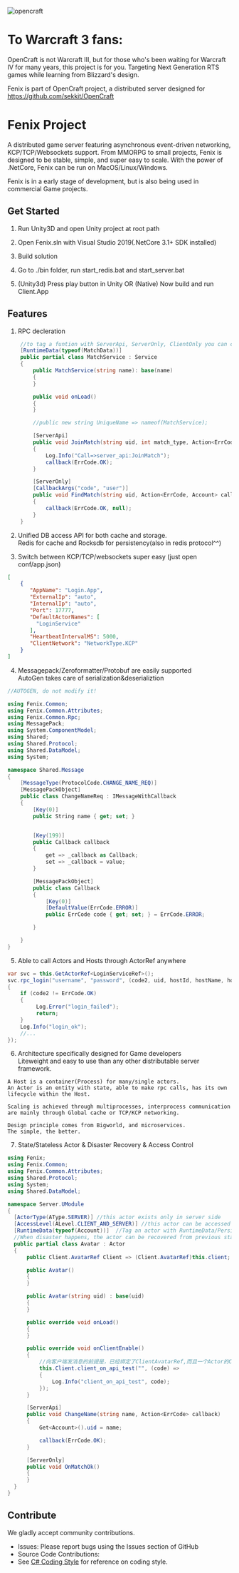
![opencraft](https://user-images.githubusercontent.com/25851211/88820973-97f71800-d1f4-11ea-93cc-7be9bad7d147.png)

   
# To Warcraft 3 fans:
OpenCraft is not Warcraft III, but for those who's been waiting for Warcraft IV for many years,
this project is for you. Targeting Next Generation RTS games while learning from Blizzard's design.

Fenix is part of OpenCraft project, a distributed server designed for https://github.com/sekkit/OpenCraft


# Fenix Project
 
A distributed game server featuring asynchronous event-driven networking, KCP/TCP/Websockets support.
From MMORPG to small projects, Fenix is designed to be stable, simple, and super easy to scale.
With the power of .NetCore, Fenix can be run on MacOS/Linux/Windows.

Fenix is in a early stage of development, but is also being used in commercial Game projects.


## Get Started

1. Run Unity3D and open Unity project at root path

2. Open Fenix.sln with Visual Studio 2019(.NetCore 3.1+ SDK installed)

3. Build solution

3. Go to ./bin folder, run start_redis.bat and start_server.bat

4. (Unity3d) Press play button in Unity OR (Native) Now build and run Client.App 

## Features

1. RPC decleration

```csharp
    //to tag a funtion with ServerApi, ServerOnly, ClientOnly you can create a RPC protocol without effort.
    [RuntimeData(typeof(MatchData))]
    public partial class MatchService : Service
    {
        public MatchService(string name): base(name)
        {
        }

        public void onLoad()
        {
        }

        //public new string UniqueName => nameof(MatchService);

        [ServerApi] 
        public void JoinMatch(string uid, int match_type, Action<ErrCode> callback)
        {
            Log.Info("Call=>server_api:JoinMatch");
            callback(ErrCode.OK);
        } 

        [ServerOnly]
        [CallbackArgs("code", "user")]
        public void FindMatch(string uid, Action<ErrCode, Account> callback)
        {
            callback(ErrCode.OK, null);
        }
    }
```

2. Unified DB access API for both cache and storage. <br>
Redis for cache and Rocksdb for persistency(also in redis protocol^^)

3. Switch between KCP/TCP/websockets super easy (just open conf/app.json)

```json
[
    {
       "AppName": "Login.App",
       "ExternalIp": "auto",
       "InternalIp": "auto",
       "Port": 17777,
       "DefaultActorNames": [
         "LoginService"
       ],
       "HeartbeatIntervalMS": 5000,
       "ClientNetwork": "NetworkType.KCP"
    }
]
  ```
4. Messagepack/Zeroformatter/Protobuf are easily supported <br>AutoGen takes care of serialization&deserializtion
```csharp
//AUTOGEN, do not modify it!

using Fenix.Common;
using Fenix.Common.Attributes;
using Fenix.Common.Rpc;
using MessagePack; 
using System.ComponentModel;
using Shared;
using Shared.Protocol;
using Shared.DataModel;
using System; 

namespace Shared.Message
{
    [MessageType(ProtocolCode.CHANGE_NAME_REQ)]
    [MessagePackObject]
    public class ChangeNameReq : IMessageWithCallback
    {
        [Key(0)]
        public String name { get; set; }


        [Key(199)]
        public Callback callback
        {
            get => _callback as Callback;
            set => _callback = value;
        } 

        [MessagePackObject]
        public class Callback
        {
            [Key(0)]
            [DefaultValue(ErrCode.ERROR)]
            public ErrCode code { get; set; } = ErrCode.ERROR;

        }

    }
}
```

5. Able to call Actors and Hosts through ActorRef anywhere
 ```csharp
var svc = this.GetActorRef<LoginServiceRef>(); 
svc.rpc_login("username", "password", (code2, uid, hostId, hostName, hostAddress) =>
{
     if (code2 != ErrCode.OK)
     {
          Log.Error("login_failed"); 
          return;
     }
     Log.Info("login_ok");
     //...
});
 ```
 
6. Architecture specifically designed for Game developers<br>Liteweight and easy to use than any other distributable server framework.
 ```
A Host is a container(Process) for many/single actors.
An Actor is an entity with state, able to make rpc calls, has its own lifecycle within the Host.

Scaling is achieved through multiprocesses, interprocess communication are mainly through Global cache or TCP/KCP networking.

Design principle comes from Bigworld, and microservices. 
The simple, the better.
 ```
 
7. State/Stateless Actor & Disaster Recovery & Access Control
  ```csharp
using Fenix;
using Fenix.Common;
using Fenix.Common.Attributes;
using Shared.Protocol;
using System;
using Shared.DataModel;

namespace Server.UModule
{
    [ActorType(AType.SERVER)] //this actor exists only in server side
    [AccessLevel(ALevel.CLIENT_AND_SERVER)] //this actor can be accessed from both client/server
    [RuntimeData(typeof(Account))]  //Tag an actor with RuntimeData/PersistData, the DB saving process is taken care of.
    //When disaster happens, the actor can be recovered from previous state
    public partial class Avatar : Actor
    {
        public Client.AvatarRef Client => (Client.AvatarRef)this.client;

        public Avatar()
        { 
        }

        public Avatar(string uid) : base(uid)
        { 
        }

        public override void onLoad()
        { 
        }

        public override void onClientEnable()
        {
            //向客户端发消息的前提是，已经绑定了ClientAvatarRef,而且一个Actor的ClientRef不是全局可见的，只能在该host进程上调用
            this.Client.client_on_api_test("", (code) =>
            {
                Log.Info("client_on_api_test", code);
            });
        }

        [ServerApi]
        public void ChangeName(string name, Action<ErrCode> callback)
        {
            Get<Account>().uid = name;

            callback(ErrCode.OK);
        }

        [ServerOnly]
        public void OnMatchOk()
        { 
        }
    }
}

  ```
 

## Contribute

We gladly accept community contributions.

* Issues: Please report bugs using the Issues section of GitHub
* Source Code Contributions: 
* See [C# Coding Style](https://github.com/Azure/DotNetty/wiki/C%23-Coding-Style) for reference on coding style.
